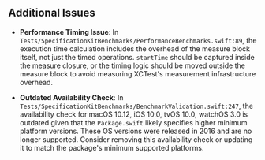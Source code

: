 ## Additional Issues

- **Performance Timing Issue**: In `Tests/SpecificationKitBenchmarks/PerformanceBenchmarks.swift:89`, the execution time calculation includes the overhead of the measure block itself, not just the timed operations. `startTime` should be captured inside the measure closure, or the timing logic should be moved outside the measure block to avoid measuring XCTest's measurement infrastructure overhead.

- **Outdated Availability Check**: In `Tests/SpecificationKitBenchmarks/BenchmarkValidation.swift:247`, the availability check for macOS 10.12, iOS 10.0, tvOS 10.0, watchOS 3.0 is outdated given that the `Package.swift` likely specifies higher minimum platform versions. These OS versions were released in 2016 and are no longer supported. Consider removing this availability check or updating it to match the package's minimum supported platforms.
